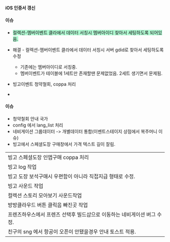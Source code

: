 

#### iOS 인증서 갱신


#### 이슈
- <span style="background:#affad1">컬렉션-멤버이벤트 클라에서 데이터 서칭시 멤버아이디 찾아서 세팅하도록 되어있음.</span>

- 해결 - 컬렉션-멤버이벤트 클라에서 데이터 서칭시 서버 gdid로 찾아서 세팅하도록 수정
	- 기존에는 멤버아이디로 서칭중.
	- 멤버이벤트가 테이블에 1세트만 존재할땐 문제없었음. 2세트 생기면서 문제됨. 


- 빙고이벤트 청약철회,  coppa 처리
- 
#### 이슈
- 청약철회 안내 국가
- config 에서 lang_list 처리 
- 네비게이션 그룹데이터 -> 개별데이터 통합(이벤트스테이지 상점에서 복주머니 이슈)
- 빙고에서 스페셜도장 구매창에서 가격 텍스트 길이 잘림.

|                                          |
| ---------------------------------------- |
| 빙고 스페셜도장 인앱구매 coppa 처리                   |
| 빙고 log 작업                                |
| 빙고 도장 보석구매시 우편함이 아니라 직접지급 형태로 수정.        |
| 빙고 사운드 작업                                |
| 컬렉션 스토리 모아보기 사운드작업                       |
| 방방클라우드 버튼 클릭음 빠진곳 작업                     |
| 프렌즈하우스에서 프렌즈 선택후 빌드샵으로 이동하는 네비게이션 버그 수정. |
| 친구의 sng 에서 항공이 오픈이 안됐을경우 안내 토스트 적용.      |


